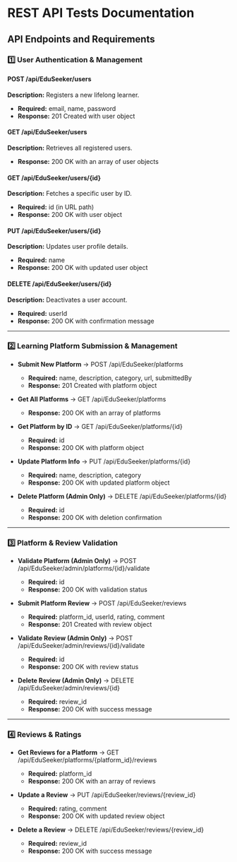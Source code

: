 # REST API Tests Documentation

## API Endpoints and Requirements

### 1️⃣ User Authentication & Management

#### POST /api/EduSeeker/users

**Description:** Registers a new lifelong learner.
* **Required:** email, name, password
* **Response:** 201 Created with user object

#### GET /api/EduSeeker/users

**Description:** Retrieves all registered users.
* **Response:** 200 OK with an array of user objects

#### GET /api/EduSeeker/users/{id}

**Description:** Fetches a specific user by ID.
* **Required:** id (in URL path)
* **Response:** 200 OK with user object

#### PUT /api/EduSeeker/users/{id}

**Description:** Updates user profile details.
* **Required:** name
* **Response:** 200 OK with updated user object

#### DELETE /api/EduSeeker/users/{id}

**Description:** Deactivates a user account.
* **Required:** userId
* **Response:** 200 OK with confirmation message

---

### 2️⃣ Learning Platform Submission & Management

* **Submit New Platform** → POST /api/EduSeeker/platforms  
  + **Required:** name, description, category, url, submittedBy
  + **Response:** 201 Created with platform object

* **Get All Platforms** → GET /api/EduSeeker/platforms  
  + **Response:** 200 OK with an array of platforms

* **Get Platform by ID** → GET /api/EduSeeker/platforms/{id}  
  + **Required:** id
  + **Response:** 200 OK with platform object

* **Update Platform Info** → PUT /api/EduSeeker/platforms/{id}  
  + **Required:** name, description, category
  + **Response:** 200 OK with updated platform object

* **Delete Platform (Admin Only)** → DELETE /api/EduSeeker/platforms/{id}  
  + **Required:** id
  + **Response:** 200 OK with deletion confirmation

---

### 3️⃣ Platform & Review Validation

* **Validate Platform (Admin Only)** → POST /api/EduSeeker/admin/platforms/{id}/validate  
  + **Required:** id  
  + **Response:** 200 OK with validation status

* **Submit Platform Review** → POST /api/EduSeeker/reviews  
  + **Required:** platform_id, userId, rating, comment  
  + **Response:** 201 Created with review object

* **Validate Review (Admin Only)** → POST /api/EduSeeker/admin/reviews/{id}/validate  
  + **Required:** id  
  + **Response:** 200 OK with review status

* **Delete Review (Admin Only)** → DELETE /api/EduSeeker/admin/reviews/{id}  
  + **Required:** review_id  
  + **Response:** 200 OK with success message

---

### 4️⃣ Reviews & Ratings

* **Get Reviews for a Platform** → GET /api/EduSeeker/platforms/{platform_id}/reviews  
  + **Required:** platform_id  
  + **Response:** 200 OK with an array of reviews

* **Update a Review** → PUT /api/EduSeeker/reviews/{review_id}  
  + **Required:** rating, comment  
  + **Response:** 200 OK with updated review object

* **Delete a Review** → DELETE /api/EduSeeker/reviews/{review_id}  
  + **Required:** review_id  
  + **Response:** 200 OK with success message
